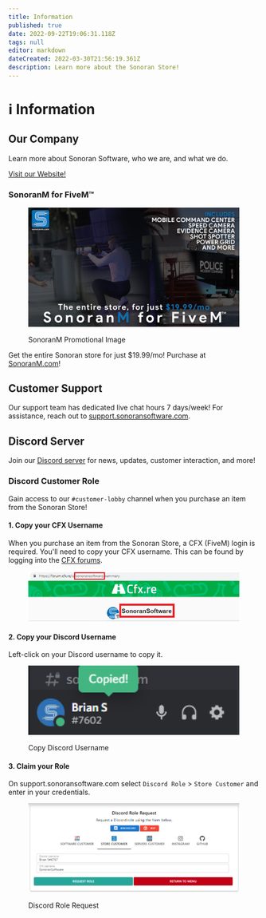 ```yaml
---
title: Information
published: true
date: 2022-09-22T19:06:31.118Z
tags: null
editor: markdown
dateCreated: 2022-03-30T21:56:19.361Z
description: Learn more about the Sonoran Store!
---
```


# ℹ Information

## Our Company

Learn more about Sonoran Software, who we are, and what we do.

[Visit our Website!](https://sonoransoftware.com)

### SonoranM for FiveM™️

<figure><img src="../sonoranm_wide.png" alt=""><figcaption><p>SonoranM Promotional Image</p></figcaption></figure>

Get the entire Sonoran store for just $19.99/mo! Purchase at [SonoranM.com](https://sonoranm.com)!

## Customer Support

Our support team has dedicated live chat hours 7 days/week! For assistance, reach out to [support.sonoransoftware.com](https://support.sonoransoftware.com).

## Discord Server

Join our [Discord server](https://discord.sonoransoftware.com) for news, updates, customer interaction, and more!

### Discord Customer Role

Gain access to our `#customer-lobby` channel when you purchase an item from the Sonoran Store!

#### 1. Copy your CFX Username

When you purchase an item from the Sonoran Store, a CFX (FiveM) login is required. You'll need to copy your CFX username. This can be found by logging into the [CFX forums](https://forum.cfx.re/).&#x20;

<figure><img src="../cfx_username.png" alt=""><figcaption></figcaption></figure>

#### 2. Copy your Discord Username

Left-click on your Discord username to copy it.

<figure><img src="../discord_username.png" alt=""><figcaption><p>Copy Discord Username</p></figcaption></figure>

#### 3. Claim your Role

On support.sonoransoftware.com select `Discord Role` > `Store Customer` and enter in your credentials.&#x20;

<figure><img src="../.gitbook/assets/customer_role_support.png" alt=""><figcaption><p>Discord Role Request</p></figcaption></figure>
